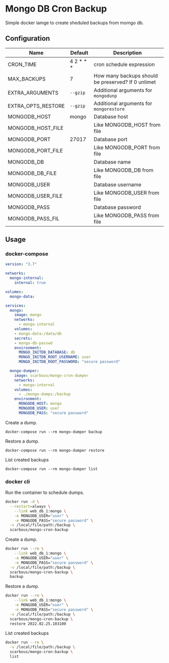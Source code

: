# Mongo DB Cron Backup

Simple docker iamge to create sheduled backups from momgo db.


## Configuration

Name|Default|Description
-|-|-
CRON_TIME | 4 2 * * * | cron schedule expression
MAX_BACKUPS | 7 | How many backups should be preserved? If 0 unlimet
EXTRA_ARGUMENTS | ```--gzip``` | Additional arguments for ```mongodunp```
EXTRA_OPTS_RESTORE | ```--gzip``` | Additional arguments for ```mongorestore```
MONGODB_HOST | mongo | Database host
MONGODB_HOST_FILE | | Like MONGODB_HOST from file
MONGODB_PORT | 27017 | Database port
MONGODB_PORT_FILE | | Like MONGODB_PORT from file
MONGODB_DB | | Database name
MONGODB_DB_FILE | | Like MONGODB_DB from file
MONGODB_USER | | Database username
MONGODB_USER_FILE | | Like MONGODB_USER from file
MONGODB_PASS | | Database password
MONGODB_PASS_FIL | | Like MONGODB_PASS from file


## Usage

### docker-compose

```yml
version: "3.7"

networks:
  mongo-internal:
    internal: true

volumes:
  mongo-data:

services:
  mongo:
    image: mongo
    networks:
      - mongo-internal
    volumes:
    - mongo-data:/data/db
    secrets:
    - mongo-db-passwd
    environment:
      MONGO_INITDB_DATABASE: db
      MONGO_INITDB_ROOT_USERNAME: user
      MONGO_INITDB_ROOT_PASSWORD: "secure password"

  mongo-dumper:
    image: scarbous/mongo-cron-dumper
    networks:
      - mongo-internal
    volumes:
      - ./mongo-dumps:/backup
    environment: 
      MONGODB_HOST: mongo
      MONGODB_USER: user
      MONGODB_PASS: "secure password"
```

Create a dump.

```docker-compose run --rm mongo-dumper backup```

Restore a dump.

```docker-compose run --rm mongo-dumper restore```

List created backups

```docker-compose run --rm mongo-dumper list```

### docker cli

Run the container to schedule dumps.

```sh
docker run -d \
  --restart=always \
	--link web_db_1:mongo \
	-e MONGODB_USER="user" \
	-e MONGODB_PASS="secure password" \
  -v /local/file/path:/backup \
  scarbous/mongo-cron-backup
```

Create a dump.

```sh
docker run --rm \
	--link web_db_1:mongo \
	-e MONGODB_USER="user" \
	-e MONGODB_PASS="secure password" \
  -v /local/file/path:/backup \
  scarbous/mongo-cron-backup \
  backup
```

Restore a dump.

```sh
docker run --rm \
	--link web_db_1:mongo \
	-e MONGODB_USER="user" \
	-e MONGODB_PASS="secure password" \
  -v /local/file/path:/backup \
  scarbous/mongo-cron-backup \
  restore 2022.02.25.103100
```

List created backups

```sh
docker run --rm \
  -v /local/file/path:/backup \
  scarbous/mongo-cron-backup \
  list
```
